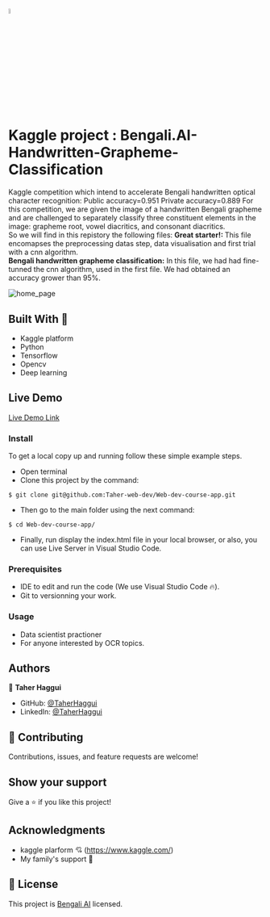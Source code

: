 # 

<img src = "https://upload.wikimedia.org/wikipedia/commons/7/7c/Kaggle_logo.png" alt="kaggle logo" width="5%">

# Kaggle project  : Bengali.AI-Handwritten-Grapheme-Classification
Kaggle competition which intend to accelerate Bengali handwritten optical character recognition:  Public accuracy=0.951  Private accuracy=0.889
For this competition, we are given the image of a handwritten Bengali grapheme and are challenged to separately classify three constituent elements in the image: grapheme root, vowel diacritics, and consonant diacritics.  
So we will find in this repistory the following files:
<b> Great starter!: </b>This file encomapses the preprocessing datas step, data visualisation and first trial with a cnn algorithm.  
<b> Bengali handwritten grapheme classification:</b> In this file, we had had fine-tunned the cnn algorithm, used in the first file. We had obtained an accuracy grower than 95%. 

![home_page](https://scontent.ftun15-1.fna.fbcdn.net/v/t1.6435-9/80854751_1232756750243897_8989944975248588800_n.jpg?_nc_cat=109&ccb=1-5&_nc_sid=e3f864&_nc_ohc=0RGFGGGQrmEAX_WSEQl&_nc_ht=scontent.ftun15-1.fna&oh=c3cf1282558455d32db699662a302f11&oe=61AE722E)

## Built With 🔨

- Kaggle platform
- Python 
- Tensorflow
- Opencv
- Deep learning

## Live Demo

[Live Demo Link](https://www.kaggle.com/c/bengaliai-cv19/code?competitionId=14897&sortBy=dateRun&tab=profile)

### Install

To get a local copy up and running follow these simple example steps.
- Open terminal
- Clone this project by the command: 

```
$ git clone git@github.com:Taher-web-dev/Web-dev-course-app.git
```

- Then go to the main folder using the next command:

```
$ cd Web-dev-course-app/
```

- Finally, run display the index.html file in your local browser, or also, you can use Live Server in Visual Studio Code.



### Prerequisites

- IDE to edit and run the code (We use Visual Studio Code 🔥).
- Git to versionning your work.


### Usage

- Data scientist practioner
- For anyone interested by OCR topics.


## Authors

👤 **Taher Haggui**

- GitHub: [@TaherHaggui](https://github.com/Taher-web-dev)
- LinkedIn: [@TaherHaggui](https://www.linkedin.com/in/taher-haggui-66b5a6198/)


## 🤝 Contributing

Contributions, issues, and feature requests are welcome!



## Show your support

Give a ⭐️ if you like this project!


## Acknowledgments
- kaggle plarform  💘 (https://www.kaggle.com/)
- My family's support 🙌

## 📝 License

This project is [Bengali AI](https://bengali.ai/) licensed.

